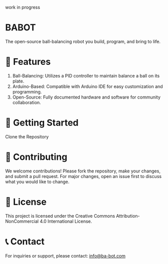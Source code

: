 work in progress

# BABOT
The open-source ball-balancing robot you build, program, and bring to life.


# 🔧 Features
1. Ball-Balancing: Utilizes a PID controller to maintain balance a ball on its plate.
2. Arduino-Based: Compatible with Arduino IDE for easy customization and programming.
3. Open-Source: Fully documented hardware and software for community collaboration.

# 🚀 Getting Started
Clone the Repository

# 🤝 Contributing
We welcome contributions! Please fork the repository, make your changes, and submit a pull request. For major changes, open an issue first to discuss what you would like to change.

# 🧾 License
This project is licensed under the Creative Commons Attribution-NonCommercial 4.0 International License.

# 📞 Contact
For inquiries or support, please contact: info@ba-bot.com
